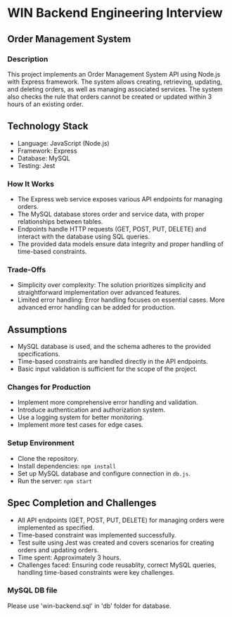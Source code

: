 # WIN Backend Engineering Interview

## Order Management System

### Description


This project implements an Order Management System API using Node.js with Express framework. The system allows creating, retrieving, updating, and deleting orders, as well as managing associated services. The system also checks the rule that orders cannot be created or updated within 3 hours of an existing order.

## Technology Stack

- Language: JavaScript (Node.js)
- Framework: Express
- Database: MySQL
- Testing: Jest


### How It Works

- The Express web service exposes various API endpoints for managing orders.
- The MySQL database stores order and service data, with proper relationships between tables.
- Endpoints handle HTTP requests (GET, POST, PUT, DELETE) and interact with the database using SQL queries.
- The provided data models ensure data integrity and proper handling of time-based constraints.

### Trade-Offs

- Simplicity over complexity: The solution prioritizes simplicity and straightforward implementation over advanced features.
- Limited error handling: Error handling focuses on essential cases. More advanced error handling can be added for production.


## Assumptions

- MySQL database is used, and the schema adheres to the provided specifications.
- Time-based constraints are handled directly in the API endpoints.
- Basic input validation is sufficient for the scope of the project.

### Changes for Production
- Implement more comprehensive error handling and validation.
- Introduce authentication and authorization system.
- Use a logging system for better monitoring.
- Implement more test cases for edge cases.

### Setup Environment

- Clone the repository.
- Install dependencies: `npm install`
- Set up MySQL database and configure connection in `db.js`.
- Run the server: `npm start`

## Spec Completion and Challenges

- All API endpoints (GET, POST, PUT, DELETE) for managing orders were implemented as specified.
- Time-based constraint was implemented successfully.
- Test suite using Jest was created and covers scenarios for creating orders and updating orders.
- Time spent: Approximately 3 hours.
- Challenges faced: Ensuring code reusablity, correct MySQL queries, handling time-based constraints were key challenges.

### MySQL DB file

Please use 'win-backend.sql' in 'db' folder for database.